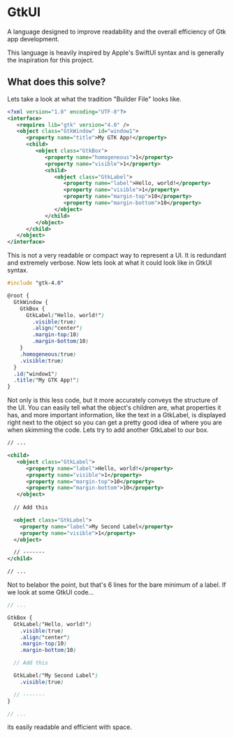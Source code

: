# GtkUI

A language designed to improve readability and the overall efficiency of Gtk app development.

This language is heavily inspired by Apple's SwiftUI syntax and is generally the inspiration for this project.

## What does this solve?

Lets take a look at what the tradition "Builder File" looks like.

```xml
<?xml version="1.0" encoding="UTF-8"?>
<interface>
   <requires lib="gtk" version="4.0" />
   <object class="GtkWindow" id="window1">
      <property name="title">My GTK App!</property>
      <child>
         <object class="GtkBox">
            <property name="homogeneous">1</property>
            <property name="visible">1</property>
            <child>
               <object class="GtkLabel">
                  <property name="label">Hello, world!</property>
                  <property name="visible">1</property>
                  <property name="margin-top">10</property>
                  <property name="margin-bottom">10</property>
               </object>
            </child>
         </object>
      </child>
   </object>
</interface>
```

This is not a very readable or compact way to represent a UI. It is redundant and extremely verbose. Now lets look at what it could look like in GtkUI syntax.

```scss
#include "gtk-4.0"

@root {
  GtkWindow {
    GtkBox {
      GtkLabel("Hello, world!")
        .visible(true)
        .align("center")
        .margin-top(10)
        .margin-bottom(10)
    }
    .homogeneous(true)
    .visible(true)
  }
  .id("window1")
  .title("My GTK App!")
}
```

Not only is this less code, but it more accurately conveys the structure of the UI. You can easily tell what the object's children are, what properties it has, and more important information, like the text in a GtkLabel, is displayed right next to the object so you can get a pretty good idea of where you are when skimming the code. Lets try to add another GtkLabel to our box.

```xml
// ...

<child>
   <object class="GtkLabel">
      <property name="label">Hello, world!</property>
      <property name="visible">1</property>
      <property name="margin-top">10</property>
      <property name="margin-bottom">10</property>
   </object>
   
  // Add this

  <object class="GtkLabel">
    <property name="label">My Second Label</property>
    <property name="visible">1</property>
  </object>

  // -------
</child>

// ...
```

Not to belabor the point, but that's 6 lines for the bare minimum of a label. If we look at some GtkUI code...

```scss
// ...

GtkBox {
  GtkLabel("Hello, world!")
    .visible(true)
    .align("center")
    .margin-top(10)
    .margin-bottom(10)

  // Add this

  GtkLabel("My Second Label")
    .visible(true)

  // -------
}

// ...
```

its easily readable and efficient with space.
